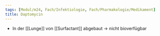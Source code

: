 ```yaml
---
tags: [Modul/m24, Fach/Infektiologie, Fach/Pharmakologie/Medikament]
title: Daptomycin
---
```

- In der [[Lunge]] von [[Surfactant]] abgebaut → nicht bioverfügbar